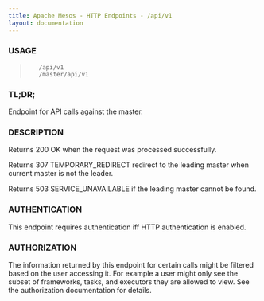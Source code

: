 ```yaml
---
title: Apache Mesos - HTTP Endpoints - /api/v1
layout: documentation
---
```

<!--- This is an automatically generated file. DO NOT EDIT! --->

### USAGE ###
>        /api/v1
>        /master/api/v1

### TL;DR; ###
Endpoint for API calls against the master.

### DESCRIPTION ###
Returns 200 OK when the request was processed successfully.

Returns 307 TEMPORARY_REDIRECT redirect to the leading master when
current master is not the leader.

Returns 503 SERVICE_UNAVAILABLE if the leading master cannot be
found.


### AUTHENTICATION ###
This endpoint requires authentication iff HTTP authentication is
enabled.

### AUTHORIZATION ###
The information returned by this endpoint for certain calls
might be filtered based on the user accessing it.
For example a user might only see the subset of frameworks,
tasks, and executors they are allowed to view.
See the authorization documentation for details.